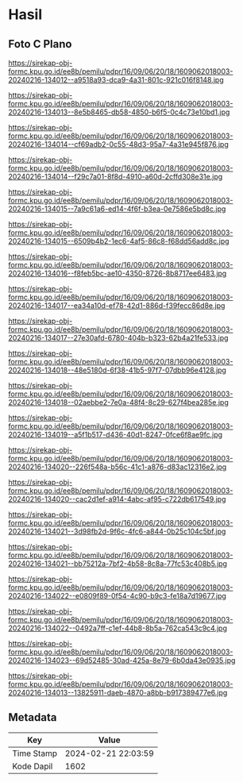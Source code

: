 # Hasil

## Foto C Plano

https://sirekap-obj-formc.kpu.go.id/ee8b/pemilu/pdpr/16/09/06/20/18/1609062018003-20240216-134012--a9518a93-dca9-4a31-801c-921c016f8148.jpg

https://sirekap-obj-formc.kpu.go.id/ee8b/pemilu/pdpr/16/09/06/20/18/1609062018003-20240216-134013--8e5b8465-db58-4850-b6f5-0c4c73e10bd1.jpg

https://sirekap-obj-formc.kpu.go.id/ee8b/pemilu/pdpr/16/09/06/20/18/1609062018003-20240216-134014--cf69adb2-0c55-48d3-95a7-4a31e945f876.jpg

https://sirekap-obj-formc.kpu.go.id/ee8b/pemilu/pdpr/16/09/06/20/18/1609062018003-20240216-134014--f29c7a01-8f8d-4910-a60d-2cffd308e31e.jpg

https://sirekap-obj-formc.kpu.go.id/ee8b/pemilu/pdpr/16/09/06/20/18/1609062018003-20240216-134015--7a9c61a6-ed14-4f6f-b3ea-0e7586e5bd8c.jpg

https://sirekap-obj-formc.kpu.go.id/ee8b/pemilu/pdpr/16/09/06/20/18/1609062018003-20240216-134015--6509b4b2-1ec6-4af5-86c8-f68dd56add8c.jpg

https://sirekap-obj-formc.kpu.go.id/ee8b/pemilu/pdpr/16/09/06/20/18/1609062018003-20240216-134016--f8feb5bc-ae10-4350-8726-8b8717ee6483.jpg

https://sirekap-obj-formc.kpu.go.id/ee8b/pemilu/pdpr/16/09/06/20/18/1609062018003-20240216-134017--ea34a10d-ef78-42d1-886d-f39fecc86d8e.jpg

https://sirekap-obj-formc.kpu.go.id/ee8b/pemilu/pdpr/16/09/06/20/18/1609062018003-20240216-134017--27e30afd-6780-404b-b323-62b4a21fe533.jpg

https://sirekap-obj-formc.kpu.go.id/ee8b/pemilu/pdpr/16/09/06/20/18/1609062018003-20240216-134018--48e5180d-6f38-41b5-97f7-07dbb96e4128.jpg

https://sirekap-obj-formc.kpu.go.id/ee8b/pemilu/pdpr/16/09/06/20/18/1609062018003-20240216-134018--02aebbe2-7e0a-48f4-8c29-627f4bea285e.jpg

https://sirekap-obj-formc.kpu.go.id/ee8b/pemilu/pdpr/16/09/06/20/18/1609062018003-20240216-134019--a5f1b517-d436-40d1-8247-0fce6f8ae9fc.jpg

https://sirekap-obj-formc.kpu.go.id/ee8b/pemilu/pdpr/16/09/06/20/18/1609062018003-20240216-134020--226f548a-b56c-41c1-a876-d83ac12316e2.jpg

https://sirekap-obj-formc.kpu.go.id/ee8b/pemilu/pdpr/16/09/06/20/18/1609062018003-20240216-134020--cac2d1ef-a914-4abc-af95-c722db617549.jpg

https://sirekap-obj-formc.kpu.go.id/ee8b/pemilu/pdpr/16/09/06/20/18/1609062018003-20240216-134021--3d98fb2d-9f6c-4fc6-a844-0b25c104c5bf.jpg

https://sirekap-obj-formc.kpu.go.id/ee8b/pemilu/pdpr/16/09/06/20/18/1609062018003-20240216-134021--bb75212a-7bf2-4b58-8c8a-77fc53c408b5.jpg

https://sirekap-obj-formc.kpu.go.id/ee8b/pemilu/pdpr/16/09/06/20/18/1609062018003-20240216-134022--e0809f89-0f54-4c90-b9c3-fe18a7d19677.jpg

https://sirekap-obj-formc.kpu.go.id/ee8b/pemilu/pdpr/16/09/06/20/18/1609062018003-20240216-134022--0492a7ff-c1ef-44b8-8b5a-762ca543c9c4.jpg

https://sirekap-obj-formc.kpu.go.id/ee8b/pemilu/pdpr/16/09/06/20/18/1609062018003-20240216-134023--69d52485-30ad-425a-8e79-6b0da43e0935.jpg

https://sirekap-obj-formc.kpu.go.id/ee8b/pemilu/pdpr/16/09/06/20/18/1609062018003-20240216-134013--13825911-daeb-4870-a8bb-b917389477e6.jpg


## Metadata

| Key        | Value               |
| ---------- | ------------------- |
| Time Stamp | 2024-02-21 22:03:59 |
| Kode Dapil | 1602                |



